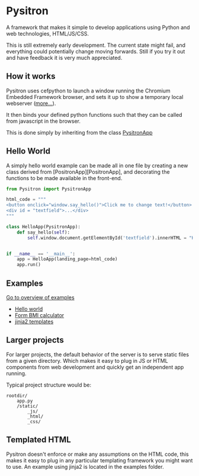 # Pysitron
A framework that makes it simple to develop applications using Python and web technologies, HTML/JS/CSS.

This is still extremely early development. The current state might fail, and everything could potentially change moving forwards.
Still if you try it out and have feedback it is very much appreciated.

## How it works
Pysitron uses cefpython to launch a window running the Chromium Embedded Framework browser, and sets it up to show a temporary local webserver ([more...][framework]).

It then binds your defined python functions such that they can be called from javascript in the browser.

This is done simply by inheriting from the class [PysitronApp][PysitronApp]

## Hello World

A simply hello world example can be made all in one file by creating a new class derived from [PositronApp][PositronApp],
and decorating the functions to be made available in the front-end.

```Python
from Pysitron import PysitronApp

html_code = """
<button onclick="window.say_hello()">Click me to change text!</button>
<div id = "textfield">...</div>
"""

class HelloApp(PysitronApp):
    def say_hello(self):
        self.window.document.getElementById('textfield').innerHTML = "Hello world!"


if __name__ == '__main__':
    app = HelloApp(landing_page=html_code)
    app.run()
```

## Examples

[Go to overview of examples](documentation/examples.md)

* [Hello world](examples/Hello_World.py)
* [Form BMI calculator](examples/bmi_calculator.py)
* [jinja2 templates](examples/jinja2_example.py)

## Larger projects
For larger projects, the default behavior of the server is to serve static files from a given directory. Which
makes it easy to plug in JS or HTML components from web development and quickly get an independent app running.

Typical project structure would be:
```
rootdir/
    app.py
    /static/
        _js/
        _html/
        _css/
```

## Templated HTML

Pysitron doesn't enforce or make any assumptions on the HTML code, this makes it easy to plug in any particular templating framework you might want to use.
An example using jinja2 is located in the examples folder.


[framework]: file://other.md
[PysitronApp]: /documentation/PysitronApp.md